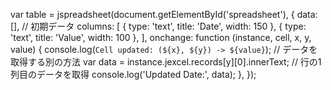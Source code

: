 var table = jspreadsheet(document.getElementById('spreadsheet'), {
    data: [], // 初期データ
    columns: [
        { type: 'text', title: 'Date', width: 150 },
        { type: 'text', title: 'Value', width: 100 },
    ],
    onchange: function (instance, cell, x, y, value) {
        console.log(`Cell updated: (${x}, ${y}) -> ${value}`);
        // データを取得する別の方法
        var data = instance.jexcel.records[y][0].innerText; // 行の1列目のデータを取得
        console.log('Updated Date:', data);
    },
});


